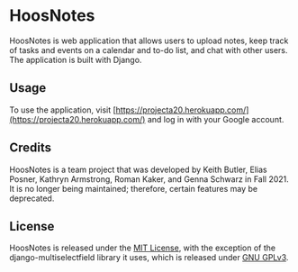 # HoosNotes

HoosNotes is web application that allows users to upload notes, keep track of tasks and events on a calendar and to-do list, and chat with other users. The application is built with Django.

## Usage
To use the application, visit [https://projecta20.herokuapp.com/](https://projecta20.herokuapp.com/) and log in with your Google account.

## Credits

HoosNotes is a team project that was developed by Keith Butler, Elias Posner, Kathryn Armstrong, Roman Kaker, and Genna Schwarz in Fall 2021. It is no longer being maintained; therefore, certain features may be deprecated.

## License
HoosNotes is released under the [MIT License](https://choosealicense.com/licenses/mit/), with the exception of the django-multiselectfield library it uses, which is released under [GNU GPLv3](https://choosealicense.com/licenses/gpl-3.0/).
